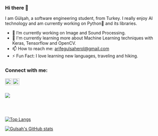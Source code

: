 ### Hi there 👋

I am Gülşah, a software engineering student, from Turkey. I really enjoy AI technology and am currently working on Python🐍 and its libraries.

- 🔭 I’m currently working on Image and Sound Processing. 
- 🌱 I'm currently learning more about Machine Learning techniques with Keras, Tensorflow and OpenCV. 
- 📫 How to reach me: arifegulsaherol@gmail.com 
- ⚡ Fun Fact: I love learning new languages, traveling and hiking.


### Connect with me:
[<img align="left" alt="omercelikel | LinkedIn" width="22px" src="https://cdn.jsdelivr.net/npm/simple-icons@v3/icons/linkedin.svg" />][linkedin]
[<img align="left" alt="celikelomerr | Instagram" width="22px" src="https://cdn.jsdelivr.net/npm/simple-icons@v3/icons/instagram.svg" />][instagram]

<br />
<br />

![](https://komarev.com/ghpvc/?username=arifegulsah)


<br />
<br />

[![Top Langs](https://github-readme-stats.vercel.app/api/top-langs/?username=arifegulsah)](https://github.com/anuraghazra/github-readme-stats)


[![Gulsah's GitHub stats](https://github-readme-stats.vercel.app/api?username=arifegulsah)](https://github.com/anuraghazra/github-readme-stats)




[linkedin]: https://www.linkedin.com/in/arife-g%C3%BCl%C5%9Fah-erol-969798220/
[instagram]: https://www.instagram.com/a.gulsaherol/

<!--
**arifegulsah/arifegulsah** is a ✨ _special_ ✨ repository because its `README.md` (this file) appears on your GitHub profile.

Here are some ideas to get you started:

- 🔭 I’m currently working on ...
- 🌱 I’m currently learning ...
- 👯 I’m looking to collaborate on ...
- 🤔 I’m looking for help with ...
- 💬 Ask me about ...
- 📫 How to reach me: ...
- 😄 Pronouns: ...
- ⚡ Fun fact: ...
-->
